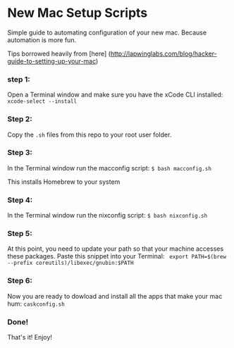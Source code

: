 # New Mac Setup Scripts


Simple guide to automating configuration of your new mac.  Because automation is more fun.


Tips borrowed heavily from [here] (http://lapwinglabs.com/blog/hacker-guide-to-setting-up-your-mac)


### step 1:

Open a Terminal window and make sure you have the xCode CLI installed: `xcode-select --install`

### Step 2: 

Copy the `.sh` files from this repo to your root user folder.

### Step 3:

In the Terminal window run the macconfig script: `$ bash macconfig.sh`

This installs Homebrew to your system

### Step 4:

In the Terminal window run the nixconfig script: `$ bash nixconfig.sh`

### Step 5:

At this point, you need to update your path so that your machine accesses these packages.  Paste this snippet into your Terminal: ` export PATH=$(brew --prefix coreutils)/libexec/gnubin:$PATH`

### Step 6: 

Now you are ready to dowload and install all the apps that make your mac hum: `caskconfig.sh`


### Done!

That's it!  Enjoy!
